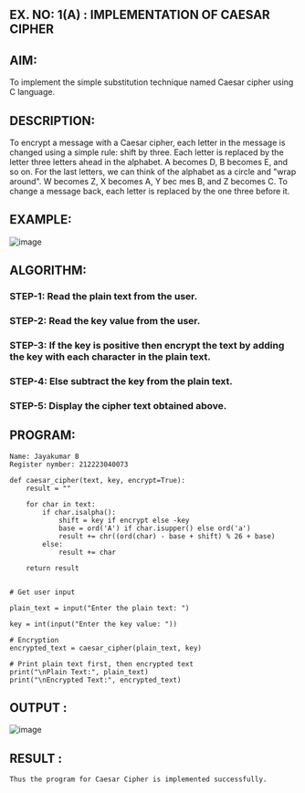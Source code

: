 ## EX. NO: 1(A) : IMPLEMENTATION OF CAESAR CIPHER
 

## AIM:

To implement the simple substitution technique named Caesar cipher using C language.

## DESCRIPTION:

To encrypt a message with a Caesar cipher, each letter in the message is changed using a simple rule: shift by three. Each letter is replaced by the letter three letters ahead in the alphabet. A becomes D, B becomes E, and so on. For the last letters, we can think of the
alphabet as a circle and "wrap around". W becomes Z, X becomes A, Y bec mes B, and Z
becomes C. To change a message back, each letter is replaced by the one three before it.

## EXAMPLE:

![image](https://github.com/Hemamanigandan/CNS/assets/149653568/eb9c6c43-8c80-4cdd-b9d4-91705a311c79)


## ALGORITHM:

### STEP-1: Read the plain text from the user.
### STEP-2: Read the key value from the user.
### STEP-3: If the key is positive then encrypt the text by adding the key with each character in the plain text.
### STEP-4: Else subtract the key from the plain text.
### STEP-5: Display the cipher text obtained above.

## PROGRAM:
```
Name: Jayakumar B
Register nymber: 212223040073
```

```PY
def caesar_cipher(text, key, encrypt=True):
    result = ""
    
    for char in text:
        if char.isalpha():
            shift = key if encrypt else -key
            base = ord('A') if char.isupper() else ord('a')
            result += chr((ord(char) - base + shift) % 26 + base)
        else:
            result += char
    
    return result


# Get user input

plain_text = input("Enter the plain text: ")

key = int(input("Enter the key value: "))

# Encryption
encrypted_text = caesar_cipher(plain_text, key)

# Print plain text first, then encrypted text
print("\nPlain Text:", plain_text)
print("\nEncrypted Text:", encrypted_text)

```

## OUTPUT :

![image](https://github.com/user-attachments/assets/719b20c6-1234-4a72-b79e-f7f47a0b4086)

## RESULT :
    Thus the program for Caesar Cipher is implemented successfully.
